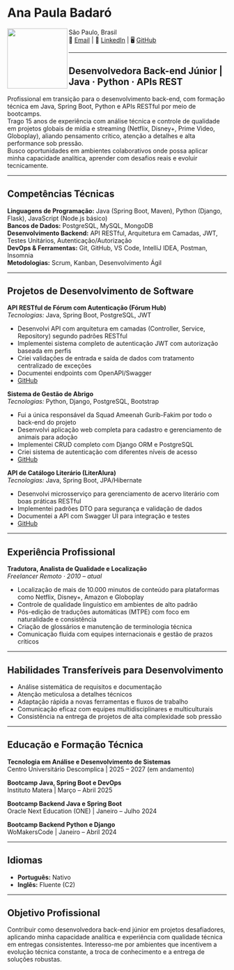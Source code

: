 # Ana Paula Badaró   

<img align="left" src="https://media.licdn.com/dms/image/v2/D4D03AQEQNTm21GJtIg/profile-displayphoto-shrink_200_200/B4DZWlh_ukG4Ac-/0/1742238907878?e=1748476800&v=beta&t=jsmQbQj_Up5_Vb0OpaELsn-5OXIS1vvOXmPs2r__x6Q" height="138"> 

São Paulo, Brasil  
📧 [Email](mailto:badaro_ap@proton.me) | 🔗 [LinkedIn](http://linkedin.com/in/apbadaro) | 🖥️ [GitHub](https://github.com/apbadaro)  

---

## Desenvolvedora Back-end Júnior | Java · Python · APIs REST

Profissional em transição para o desenvolvimento back-end, com formação técnica em Java, Spring Boot, Python e APIs RESTful por meio de bootcamps.  
Trago 15 anos de experiência com análise técnica e controle de qualidade em projetos globais de mídia e streaming (Netflix, Disney+, Prime Video, Globoplay), aliando pensamento crítico, atenção a detalhes e alta performance sob pressão.  
Busco oportunidades em ambientes colaborativos onde possa aplicar minha capacidade analítica, aprender com desafios reais e evoluir tecnicamente.

---

## Competências Técnicas

**Linguagens de Programação:** Java (Spring Boot, Maven), Python (Django, Flask), JavaScript (Node.js básico)  
**Bancos de Dados:** PostgreSQL, MySQL, MongoDB  
**Desenvolvimento Backend:** API RESTful, Arquitetura em Camadas, JWT, Testes Unitários, Autenticação/Autorização  
**DevOps & Ferramentas:** Git, GitHub, VS Code, IntelliJ IDEA, Postman, Insomnia  
**Metodologias:** Scrum, Kanban, Desenvolvimento Ágil  

---

## Projetos de Desenvolvimento de Software

**API RESTful de Fórum com Autenticação (Fórum Hub)**  
*Tecnologias:* Java, Spring Boot, PostgreSQL, JWT  
- Desenvolvi API com arquitetura em camadas (Controller, Service, Repository) segundo padrões RESTful  
- Implementei sistema completo de autenticação JWT com autorização baseada em perfis  
- Criei validações de entrada e saída de dados com tratamento centralizado de exceções  
- Documentei endpoints com OpenAPI/Swagger  
- [GitHub](https://github.com/apbadaro/ONE-Final-Challenge-Forum)  

**Sistema de Gestão de Abrigo**  
*Tecnologias:* Python, Django, PostgreSQL, Bootstrap  
- Fui a única responsável da Squad Ameenah Gurib-Fakim por todo o back-end do projeto  
- Desenvolvi aplicação web completa para cadastro e gerenciamento de animais para adoção  
- Implementei CRUD completo com Django ORM e PostgreSQL  
- Criei sistema de autenticação com diferentes níveis de acesso  
- [GitHub](https://github.com/apbadaro/ProjetoFinal_SquadAmeenahGuribFakim)  

**API de Catálogo Literário (LiterAlura)**  
*Tecnologias:* Java, Spring Boot, JPA/Hibernate  
- Desenvolvi microsserviço para gerenciamento de acervo literário com boas práticas RESTful  
- Implementei padrões DTO para segurança e validação de dados  
- Documentei a API com Swagger UI para integração e testes  
- [GitHub](https://github.com/apbadaro/ONE-Challenge-LiterAlura)  

---

## Experiência Profissional

**Tradutora, Analista de Qualidade e Localização**  
*Freelancer Remoto · 2010 – atual*  
- Localização de mais de 10.000 minutos de conteúdo para plataformas como Netflix, Disney+, Amazon e Globoplay  
- Controle de qualidade linguístico em ambientes de alto padrão  
- Pós-edição de traduções automáticas (MTPE) com foco em naturalidade e consistência  
- Criação de glossários e manutenção de terminologia técnica  
- Comunicação fluida com equipes internacionais e gestão de prazos críticos  

---

## Habilidades Transferíveis para Desenvolvimento

- Análise sistemática de requisitos e documentação  
- Atenção meticulosa a detalhes técnicos  
- Adaptação rápida a novas ferramentas e fluxos de trabalho  
- Comunicação eficaz com equipes multidisciplinares e multiculturais  
- Consistência na entrega de projetos de alta complexidade sob pressão  

---

## Educação e Formação Técnica

**Tecnologia em Análise e Desenvolvimento de Sistemas**  
Centro Universitário Descomplica | 2025 – 2027 (em andamento)  

**Bootcamp Java, Spring Boot e DevOps**  
Instituto Matera | Março – Abril 2025  

**Bootcamp Backend Java e Spring Boot**  
Oracle Next Education (ONE) | Janeiro – Julho 2024  

**Bootcamp Backend Python e Django**  
WoMakersCode | Janeiro – Abril 2024  

---

## Idiomas

- **Português:** Nativo  
- **Inglês:** Fluente (C2)  

---

## Objetivo Profissional

Contribuir como desenvolvedora back-end júnior em projetos desafiadores, aplicando minha capacidade analítica e experiência com qualidade técnica em entregas consistentes. Interesso-me por ambientes que incentivem a evolução técnica constante, a troca de conhecimento e a entrega de soluções robustas.
